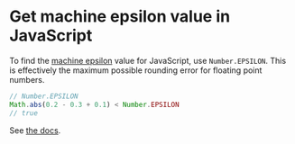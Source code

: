 # Get machine epsilon value in JavaScript

To find the [machine epsilon](https://en.wikipedia.org/wiki/Machine_epsilon) value for JavaScript, use `Number.EPSILON`. This is effectively the maximum possible rounding error for floating point numbers.

```javascript
// Number.EPSILON
Math.abs(0.2 - 0.3 + 0.1) < Number.EPSILON
// true
```

See [the docs](https://developer.mozilla.org/en-US/docs/Web/JavaScript/Reference/Global_Objects/Number/EPSILON).
